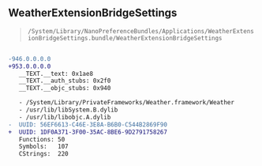 ## WeatherExtensionBridgeSettings

> `/System/Library/NanoPreferenceBundles/Applications/WeatherExtensionBridgeSettings.bundle/WeatherExtensionBridgeSettings`

```diff

-946.0.0.0.0
+953.0.0.0.0
   __TEXT.__text: 0x1ae8
   __TEXT.__auth_stubs: 0x2f0
   __TEXT.__objc_stubs: 0x940

   - /System/Library/PrivateFrameworks/Weather.framework/Weather
   - /usr/lib/libSystem.B.dylib
   - /usr/lib/libobjc.A.dylib
-  UUID: 56EF6613-C46E-3E8A-B6B0-C544B2869F90
+  UUID: 1DF0A371-3F00-35AC-8BE6-9D2791758267
   Functions: 50
   Symbols:   107
   CStrings:  220

```
